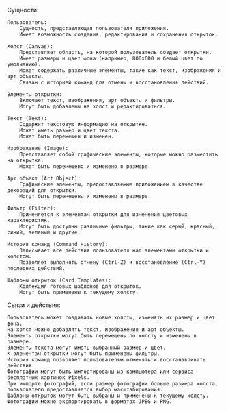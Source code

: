 Сущности:

    Пользователь:
        Сущность, представляющая пользователя приложения.
        Имеет возможность создания, редактирования и сохранения открыток.

    Холст (Canvas):
        Представляет область, на которой пользователь создает открытки.
        Имеет размеры и цвет фона (например, 800x600 и белый цвет по умолчанию).
        Может содержать различные элементы, такие как текст, изображения и арт объекты.
        Связан с историей команд для отмены и восстановления действий.

    Элементы открытки:
        Включают текст, изображения, арт объекты и фильтры.
        Могут быть добавлены на холст и редактироваться.

    Текст (Text):
        Содержит текстовую информацию на открытке.
        Может иметь размер и цвет текста.
        Может быть перемещен и изменен.

    Изображение (Image):
        Представляет собой графические элементы, которые можно разместить на открытке.
        Может быть перемещено и изменено в размере.

    Арт объект (Art Object):
        Графические элементы, предоставляемые приложением в качестве декораций для открытки.
        Могут быть перемещены и изменены в размере.

    Фильтр (Filter):
        Применяется к элементам открытки для изменения цветовых характеристик.
        Могут быть доступны различные фильтры, такие как серый, красный, синий, зеленый и другие.

    История команд (Command History):
        Записывает все действия пользователя над элементами открытки и холстом.
        Позволяет выполнять отмену (Ctrl-Z) и восстановление (Ctrl-Y) последних действий.

    Шаблоны открыток (Card Templates):
        Коллекция готовых шаблонов для открыток.
        Могут быть применены к текущему холсту.

Связи и действия:

    Пользователь может создавать новые холсты, изменять их размер и цвет фона.
    На холст можно добавлять текст, изображения и арт объекты.
    Элементы открытки могут быть перемещены по холсту и изменены в размере.
    Элементы текста могут иметь выбранный размер и цвет.
    К элементам открытки могут быть применены фильтры.
    История команд позволяет пользователям отменять и восстанавливать действия.
    Фотографии могут быть импортированы из компьютера или сервиса бесплатных картинок Pixels.
    При импорте фотографий, если размер фотографии больше размера холста, пользователю предоставляется выбор масштабирования.
    Шаблоны открыток могут быть выбраны и применены к текущему холсту.
    Фотографии можно экспортировать в форматах JPEG и PNG.

